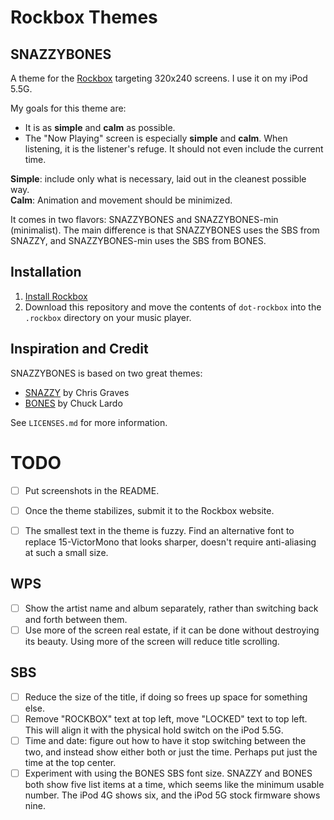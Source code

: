# Rockbox Themes

## SNAZZYBONES

A theme for the [Rockbox](https://en.wikipedia.org/wiki/Rockbox) targeting 320x240 screens. I use it on my iPod 5.5G.

My goals for this theme are:
- It is as **simple** and **calm** as possible.
- The "Now Playing" screen is especially **simple** and **calm**. When listening, it is the listener's refuge. It should not even include the current time.

**Simple**: include only what is necessary, laid out in the cleanest possible way.  
**Calm**: Animation and movement should be minimized.

It comes in two flavors: SNAZZYBONES and SNAZZYBONES-min (minimalist). The main difference is that SNAZZYBONES uses the SBS from SNAZZY, and SNAZZYBONES-min uses the SBS from BONES.


## Installation

1. [Install Rockbox](https://www.rockbox.org/download/)
1. Download this repository and move the contents of `dot-rockbox` into the `.rockbox` directory on your music player.

## Inspiration and Credit

SNAZZYBONES is based on two great themes:
- [SNAZZY](https://themes.rockbox.org/index.php?themeid=3627&target=cowond2) by Chris Graves
- [BONES](https://themes.rockbox.org/index.php?themeid=3579&target=cowond2) by Chuck Lardo

See `LICENSES.md` for more information.


# TODO

- [ ] Put screenshots in the README.
- [ ] Once the theme stabilizes, submit it to the Rockbox website.
- [ ] The smallest text in the theme is fuzzy. Find an alternative font to replace 15-VictorMono that looks sharper, doesn't require anti-aliasing at such a small size.


## WPS
- [ ] Show the artist name and album separately, rather than switching back and forth between them.
- [ ] Use more of the screen real estate, if it can be done without destroying its beauty. Using more of the screen will reduce title scrolling.

## SBS
- [ ] Reduce the size of the title, if doing so frees up space for something else.
- [ ] Remove "ROCKBOX" text at top left, move "LOCKED" text to top left. This will align it with the physical hold switch on the iPod 5.5G.
- [ ] Time and date: figure out how to have it stop switching between the two, and instead show either both or just the time. Perhaps put just the time at the top center.
- [ ] Experiment with using the BONES SBS font size. SNAZZY and BONES both show five list items at a time, which seems like the minimum usable number. The iPod 4G shows six, and the iPod 5G stock firmware shows nine.
